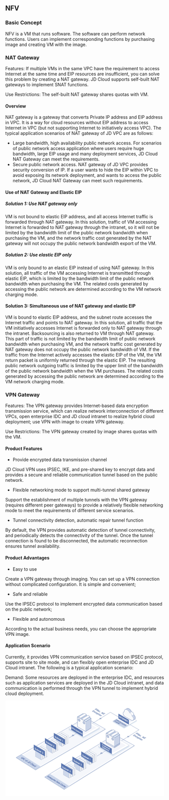 ## **NFV**

### Basic Concept

NFV is a VM that runs software. The software can perform network functions. Users can implement corresponding functions by purchasing image and creating VM with the image.



### **NAT Gateway**

Features: If multiple VMs in the same VPC have the requirement to access Internet at the same time and EIP resources are insufficient, you can solve this problem by creating a NAT gateway. JD Cloud supports self-built NAT gateways to implement SNAT functions.

Use Restrictions: The self-built NAT gateway shares quotas with VM.



#### **Overview**

NAT gateway is a gateway that converts Private IP address and EIP address in VPC. It is a way for cloud resources without EIP address to access Internet in VPC (but not supporting Internet to initiatively access VPC). The typical application scenarios of NAT gateway of JD VPC are as follows:

- Large bandwidth, high availability public network access. For scenarios of public network access application where users require huge bandwidth, large EIP usage and many deployment services, JD Cloud NAT Gateway can meet the requirements.
- Secure public network access. NAT gateway of JD VPC provides security conversion of IP. If a user wants to hide the EIP within VPC to avoid exposing its network deployment, and wants to access the public network, JD Cloud NAT Gateway can meet such requirements.



#### **Use of NAT Gateway and Elastic EIP**

##### **Solution 1: Use NAT gateway only**

VM is not bound to elastic EIP address, and all access Internet traffic is forwarded through NAT gateway. In this solution, traffic of VM accessing Internet is forwarded to NAT gateway through the intranet, so it will not be limited by the bandwidth limit of the public network bandwidth when purchasing the VM, and the network traffic cost generated by the NAT gateway will not occupy the public network bandwidth export of the VM.

##### **Solution 2: Use elastic EIP only**

VM is only bound to an elastic EIP instead of using NAT gateway. In this solution, all traffic of the VM accessing Internet is transmitted through elastic EIP, which is limited by the bandwidth limit of the public network bandwidth when purchasing the VM. The related costs generated by accessing the public network are determined according to the VM network charging mode.

#### **Solution 3: Simultaneous use of NAT gateway and elastic EIP**

VM is bound to elastic EIP address, and the subnet route accesses the Internet traffic and points to NAT gateway. In this solution, all traffic that the VM initiatively accesses Internet is forwarded only to NAT gateway through the intranet. Backsourcing is also returned to VM through NAT gateway. This part of traffic is not limited by the bandwidth limit of public network bandwidth when purchasing VM, and the network traffic cost generated by NAT gateway does not occupy the public network bandwidth of VM. If the traffic from the Internet actively accesses the elastic EIP of the VM, the VM return packet is uniformly returned through the elastic EIP. The resulting public network outgoing traffic is limited by the upper limit of the bandwidth of the public network bandwidth when the VM purchases. The related costs generated by accessing the public network are determined according to the VM network charging mode.



### **VPN Gateway**

Features: The VPN gateway provides Internet-based data encryption transmission service, which can realize network interconnection of different VPCs, open enterprise IDC and JD cloud intranet to realize hybrid cloud deployment; use VPN with image to create VPN gateway.

Use Restrictions: The VPN gateway created by image shares quotas with the VM.



#### Product Features

- Provide encrypted data transmission channel

JD Cloud VPN uses IPSEC, IKE, and pre-shared key to encrypt data and provides a secure and reliable communication tunnel based on the public network.

- Flexible networking mode to support multi-tunnel shared gateway

Support the establishment of multiple tunnels with the VPN gateway (requires different peer gateways) to provide a relatively flexible networking mode to meet the requirements of different service scenarios.

- Tunnel connectivity detection, automatic repair tunnel function

By default, the VPN provides automatic detection of tunnel connectivity, and periodically detects the connectivity of the tunnel. Once the tunnel connection is found to be disconnected, the automatic reconnection ensures tunnel availability.



#### **Product Advantages**

- Easy to use 

Create a VPN gateway through imaging. You can set up a VPN connection without complicated configuration. It is simple and convenient; 

- Safe and reliable 

Use the IPSEC protocol to implement encrypted data communication based on the public network; 

- Flexible and autonomous 

According to the actual business needs, you can choose the appropriate VPN image.



#### Application Scenario

Currently, it provides VPN communication service based on IPSEC protocol, supports site to site mode, and can flexibly open enterprise IDC and JD Cloud intranet. The following is a typical application scenario:

Demand: Some resources are deployed in the enterprise IDC, and resources such as application services are deployed in the JD Cloud intranet, and data communication is performed through the VPN tunnel to implement hybrid cloud deployment.

![](/image/Networking/Virtual-Private-Cloud/NFV.jpg)